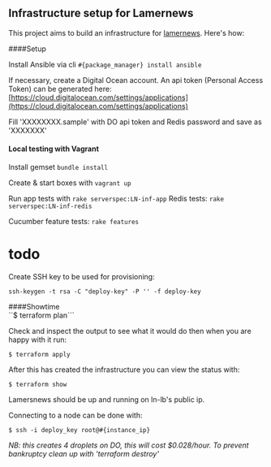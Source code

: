 ## Infrastructure setup for Lamernews

This project aims to build an infrastructure for [lamernews](https://github.com/antirez/lamernews/). Here's how:


####Setup

Install Ansible via cli
```#{package_manager} install ansible```  

If necessary, create a Digital Ocean account. An api token (Personal Access Token) can be generated here: [https://cloud.digitalocean.com/settings/applications](https://cloud.digitalocean.com/settings/applications)

Fill 'XXXXXXXX.sample' with DO api token and Redis password and save as 'XXXXXXX'

#### Local testing with Vagrant

Install gemset
``bundle install``

Create & start boxes with
``vagrant up``

Run app tests with
``rake serverspec:LN-inf-app``
Redis tests:
``rake serverspec:LN-inf-redis``

Cucumber feature tests:
``rake features``

# todo

Create SSH key to be used for provisioning:

```ssh-keygen -t rsa -C "deploy-key" -P '' -f deploy-key```

####Showtime  
``$ terraform plan```

Check and inspect the output to see what it would do then when you are happy with it run:

```$ terraform apply```

After this has created the infrastructure you can view the status with:

```$ terraform show```

Lamersnews should be up and running on ln-lb's public ip.

Connecting to a node can be done with:

```$ ssh -i deploy_key root@#{instance_ip}```

*NB: this creates 4 droplets on DO, this will cost $0.028/hour. To prevent bankruptcy clean up with 'terraform destroy'*
